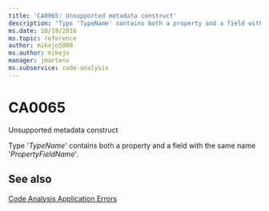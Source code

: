 ```yaml
---
title: 'CA0065: Unsupported metadata construct'
description: "Type 'TypeName' contains both a property and a field with the same name 'PropertyFieldName'."
ms.date: 10/19/2016
ms.topic: reference
author: mikejo5000
ms.author: mikejo
manager: jmartens
ms.subservice: code-analysis
---
```

# CA0065


Unsupported metadata construct

Type '*TypeName*' contains both a property and a field with the same name '*PropertyFieldName*'.

## See also
[Code Analysis Application Errors](../code-quality/code-analysis-application-errors.md)
